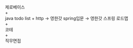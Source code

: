 제로베이스
<br> +
<br> java todo list + http → 영한갓 spring입문 → 영한갓 스프링 로드맵
<br> +
<br> 코테
<br> +
<br> 직무면접